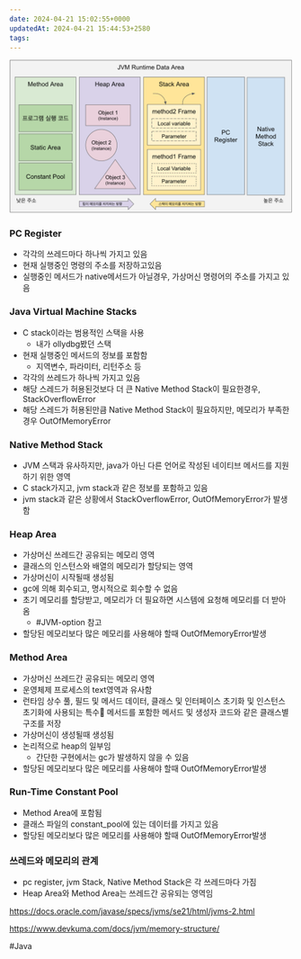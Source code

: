 ```yaml
---
date: 2024-04-21 15:02:55+0000
updatedAt: 2024-04-21 15:44:53+2580
tags: 
---
```

![Pasted image 20231117232133](real-resource-image/Pasted%20image%2020231117232133.png)
### PC Register
- 각각의 쓰레드마다 하나씩 가지고 있음
- 현재 실행중인 명령의 주소를 저장하고있음
- 실행중인 메서드가 native메서드가 아닐경우, 가상머신 명령어의 주소를 가지고 있음
### Java Virtual Machine Stacks
- C stack이라는 범용적인 스택을 사용
	- 내가 ollydbg봤던 스택
- 현재 실행중인 메서드의 정보를 포함함
	- 지역변수, 파라미터, 리턴주소 등
- 각각의 쓰레드가 하나씩 가지고 있음
- 해당 스레드가 허용된것보다 더 큰 Native Method Stack이 필요한경우, StackOverflowError
- 해당 스레드가 허용된만큼 Native Method Stack이 필요하지만, 메모리가 부족한 경우 OutOfMemoryError
### Native Method Stack
- JVM 스택과 유사하지만, java가 아닌 다른 언어로 작성된 네이티브 메서드를 지원하기 위한 영역
- C stack가지고, jvm stack과 같은 정보를 포함하고 있음
- jvm stack과 같은 상황에서 StackOverflowError, OutOfMemoryError가 발생함
### Heap Area
- 가상머신 쓰레드간 공유되는 메모리 영역
- 클래스의 인스턴스와 배열의 메모리가 할당되는 영역
- 가상머신이 시작될때 생성됨
- gc에 의해 회수되고, 명시적으로 회수할 수 없음
- 초기 메모리를 할당받고, 메모리가 더 필요하면 시스템에 요청해 메모리를 더 받아옴
	- #JVM-option 참고
- 할당된 메모리보다 많은 메모리를 사용해야 할때 OutOfMemoryError발생
### Method Area
- 가상머신 쓰레드간 공유되는 메모리 영역
- 운영체제 프로세스의 text영역과 유사함
- 런타임 상수 풀, 필드 및 메서드 데이터, 클래스 및 인터페이스 초기화 및 인스턴스 초기화에 사용되는 특수 메서드를 포함한 메서드 및 생성자 코드와 같은 클래스별 구조를 저장
- 가상머신이 생성될때 생성됨
- 논리적으로 heap의 일부임
	- 간단한 구현에서는 gc가 발생하지 않을 수 있음
- 할당된 메모리보다 많은 메모리를 사용해야 할때 OutOfMemoryError발생
### Run-Time Constant Pool
- Method Area에 포함됨
- 클래스 파일의 constant_pool에 있는 데이터를 가지고 있음
- 할당된 메모리보다 많은 메모리를 사용해야 할때 OutOfMemoryError발생
### 쓰레드와 메모리의 관계
- pc register, jvm Stack, Native Method Stack은 각 쓰레드마다 가짐
- Heap Area와 Method Area는 쓰레드간 공유되는 영역임


https://docs.oracle.com/javase/specs/jvms/se21/html/jvms-2.html

https://www.devkuma.com/docs/jvm/memory-structure/

#Java 